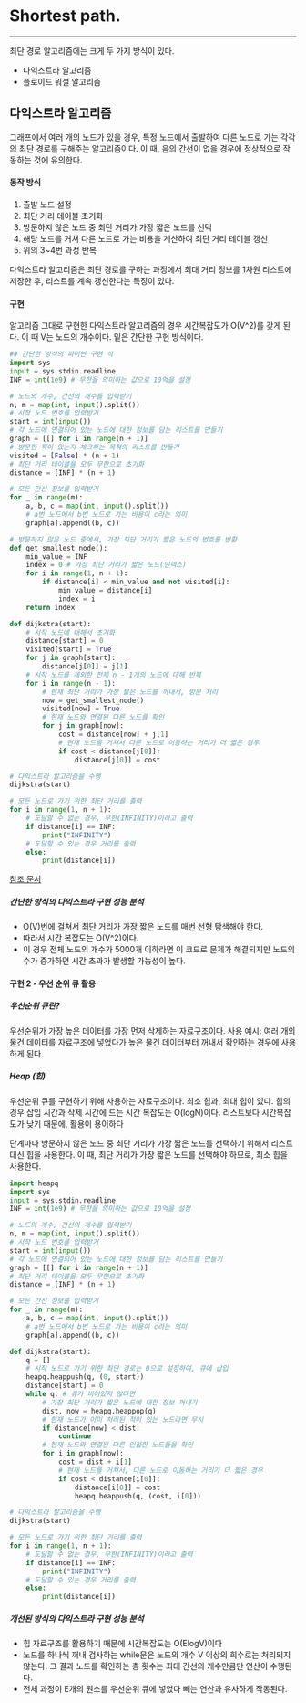 # Shortest path.
---
최단 경로 알고리즘에는 크게 두 가지 방식이 있다.
- 다익스트라 알고리즘
- 플로이드 워셜 알고리즘

## 다익스트라 알고리즘

그래프에서 여러 개의 노드가 있을 경우, 특정 노드에서 출발하여 다른 노드로 가는 각각의 최단 경로를 구해주는 알고리즘이다.
이 때, 음의 간선이 없을 경우에 정상적으로 작동하는 것에 유의한다.

#### 동작 방식

1. 출발 노드 설정
2. 최단 거리 테이블 초기화
3. 방문하지 않은 노드 중 최단 거리가 가장 짧은 노드를 선택
4. 해당 노드를 거쳐 다른 노드로 가는 비용을 계산하여 최단 거리 테이블 갱신
5. 위의 3~4번 과정 반복

다익스트라 알고리즘은 최단 경로를 구하는 과정에서 최대 거리 정보를 1차원 리스트에 저장한 후, 리스트를 계속 갱신한다는 특징이 있다.

#### 구현
알고리즘 그대로 구현한 다익스트라 알고리즘의 경우 시간복잡도가 O(V^2)를 갖게 된다. 이 때 V는 노드의 개수이다.
밑은 간단한 구현 방식이다.
```python
## 간단한 방식의 파이썬 구현 식
import sys
input = sys.stdin.readline
INF = int(1e9) # 무한을 의미하는 값으로 10억을 설정

# 노드의 개수, 간선의 개수를 입력받기
n, m = map(int, input().split())
# 시작 노드 번호를 입력받기
start = int(input())
# 각 노드에 연결되어 있는 노드에 대한 정보를 담는 리스트를 만들기
graph = [[] for i in range(n + 1)]
# 방문한 적이 있는지 체크하는 목적의 리스트를 만들기
visited = [False] * (n + 1)
# 최단 거리 테이블을 모두 무한으로 초기화
distance = [INF] * (n + 1)

# 모든 간선 정보를 입력받기
for _ in range(m):
    a, b, c = map(int, input().split())
    # a번 노드에서 b번 노드로 가는 비용이 c라는 의미
    graph[a].append((b, c))

# 방문하지 않은 노드 중에서, 가장 최단 거리가 짧은 노드의 번호를 반환
def get_smallest_node():
    min_value = INF
    index = 0 # 가장 최단 거리가 짧은 노드(인덱스)
    for i in range(1, n + 1):
        if distance[i] < min_value and not visited[i]:
            min_value = distance[i]
            index = i
    return index

def dijkstra(start):
    # 시작 노드에 대해서 초기화
    distance[start] = 0
    visited[start] = True
    for j in graph[start]:
        distance[j[0]] = j[1]
    # 시작 노드를 제외한 전체 n - 1개의 노드에 대해 반복
    for i in range(n - 1):
        # 현재 최단 거리가 가장 짧은 노드를 꺼내서, 방문 처리
        now = get_smallest_node()
        visited[now] = True
        # 현재 노드와 연결된 다른 노드를 확인
        for j in graph[now]:
            cost = distance[now] + j[1]
            # 현재 노드를 거쳐서 다른 노드로 이동하는 거리가 더 짧은 경우
            if cost < distance[j[0]]:
                distance[j[0]] = cost

# 다익스트라 알고리즘을 수행
dijkstra(start)

# 모든 노드로 가기 위한 최단 거리를 출력
for i in range(1, n + 1):
    # 도달할 수 없는 경우, 무한(INFINITY)이라고 출력
    if distance[i] == INF:
        print("INFINITY")
    # 도달할 수 있는 경우 거리를 출력
    else:
        print(distance[i])
```
[참조 문서](https://freedeveloper.tistory.com/384')

##### 간단한 방식의 다익스트라 구현 성능 분석

- O(V)번에 걸쳐서 최단 거리가 가장 짧은 노드를 매번 선형 탐색해야 한다.
- 따라서 시간 복잡도는 O(V^2)이다.
- 이 경우 전체 노드의 개수가 5000개 이하라면 이 코드로 문제가 해결되지만 노드의 수가 증가하면 시간 초과가 발생할 가능성이 높다.

#### 구현 2 - 우선 순위 큐 활용
##### 우선순위 큐란?

우선순위가 가장 높은 데이터를 가장 먼저 삭제하는 자료구조이다.
사용 예시: 여러 개의 물건 데이터를 자료구조에 넣었다가 높은 물건 데이터부터 꺼내서 확인하는 경우에 사용하게 된다.

##### Heap (힙)

우선순위 큐를 구현하기 위해 사용하는 자료구조이다.
최소 힙과, 최대 힙이 있다.
힙의 경우 삽입 시간과 삭제 시간에 드는 시간 복잡도는 O(logN)이다.
리스트보다 시간복잡도가 낮기 때문에, 활용이 용이하다

단계마다 방문하지 않은 노드 중 최단 거리가 가장 짧은 노드를 선택하기 위해서 리스트 대신 힙을 사용한다.
이 때, 최단 거리가 가장 짧은 노드를 선택해야 하므로, 최소 힙을 사용한다.

```python
import heapq
import sys
input = sys.stdin.readline
INF = int(1e9) # 무한을 의미하는 값으로 10억을 설정

# 노드의 개수, 간선의 개수를 입력받기
n, m = map(int, input().split())
# 시작 노드 번호를 입력받기
start = int(input())
# 각 노드에 연결되어 있는 노드에 대한 정보를 담는 리스트를 만들기
graph = [[] for i in range(n + 1)]
# 최단 거리 테이블을 모두 무한으로 초기화
distance = [INF] * (n + 1)

# 모든 간선 정보를 입력받기
for _ in range(m):
    a, b, c = map(int, input().split())
    # a번 노드에서 b번 노드로 가는 비용이 c라는 의미
    graph[a].append((b, c))

def dijkstra(start):
    q = []
    # 시작 노드로 가기 위한 최단 경로는 0으로 설정하여, 큐에 삽입
    heapq.heappush(q, (0, start))
    distance[start] = 0
    while q: # 큐가 비어있지 않다면
        # 가장 최단 거리가 짧은 노드에 대한 정보 꺼내기
        dist, now = heapq.heappop(q)
        # 현재 노드가 이미 처리된 적이 있는 노드라면 무시
        if distance[now] < dist:
            continue
        # 현재 노드와 연결된 다른 인접한 노드들을 확인
        for i in graph[now]:
            cost = dist + i[1]
            # 현재 노드를 거쳐서, 다른 노드로 이동하는 거리가 더 짧은 경우
            if cost < distance[i[0]]:
                distance[i[0]] = cost
                heapq.heappush(q, (cost, i[0]))

# 다익스트라 알고리즘을 수행
dijkstra(start)

# 모든 노드로 가기 위한 최단 거리를 출력
for i in range(1, n + 1):
    # 도달할 수 없는 경우, 무한(INFINITY)이라고 출력
    if distance[i] == INF:
        print("INFINITY")
    # 도달할 수 있는 경우 거리를 출력
    else:
        print(distance[i])
```

##### 개선된 방식의 다익스트라 구현 성능 분석

- 힙 자료구조를 활용하기 때문에 시간복잡도는 O(ElogV)이다
- 노드를 하나씩 꺼내 검사하는 while문은 노드의 개수 V 이상의 회수로는 처리되지 않는다. 그 결과 노드를 확인하는 총 횟수는 최대 간선의 개수만큼만 연산이 수행된다.
- 전체 과정이 E개의 원소를 우선순위 큐에 넣었다 빼는 연산과 유사하게 작동된다.
